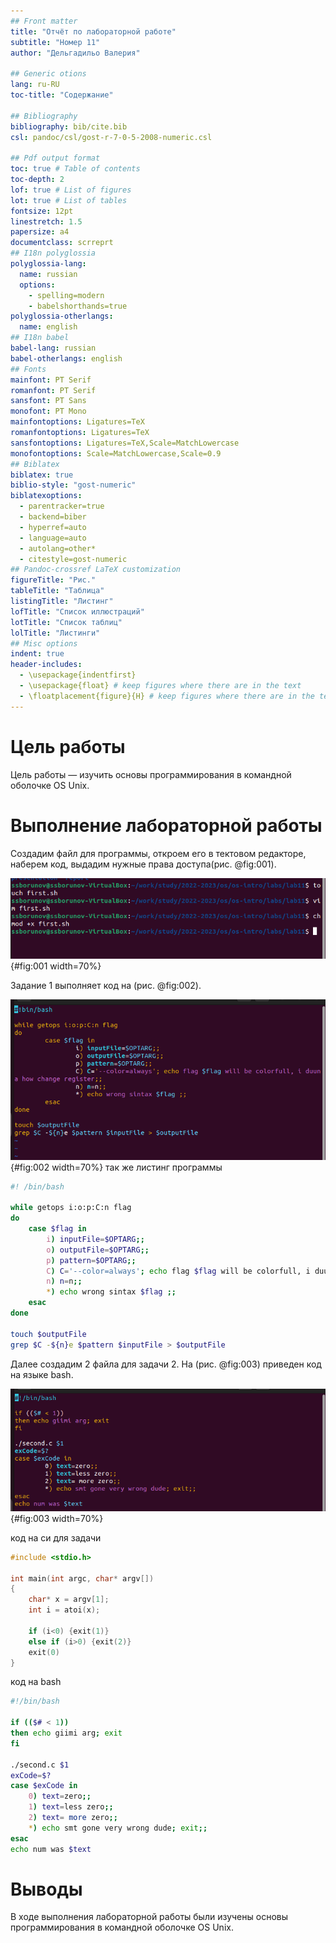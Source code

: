 ```yaml
---
## Front matter
title: "Отчёт по лабораторной работе"
subtitle: "Номер 11"
author: "Дельгадильо Валерия"

## Generic otions
lang: ru-RU
toc-title: "Содержание"

## Bibliography
bibliography: bib/cite.bib
csl: pandoc/csl/gost-r-7-0-5-2008-numeric.csl

## Pdf output format
toc: true # Table of contents
toc-depth: 2
lof: true # List of figures
lot: true # List of tables
fontsize: 12pt
linestretch: 1.5
papersize: a4
documentclass: scrreprt
## I18n polyglossia
polyglossia-lang:
  name: russian
  options:
	- spelling=modern
	- babelshorthands=true
polyglossia-otherlangs:
  name: english
## I18n babel
babel-lang: russian
babel-otherlangs: english
## Fonts
mainfont: PT Serif
romanfont: PT Serif
sansfont: PT Sans
monofont: PT Mono
mainfontoptions: Ligatures=TeX
romanfontoptions: Ligatures=TeX
sansfontoptions: Ligatures=TeX,Scale=MatchLowercase
monofontoptions: Scale=MatchLowercase,Scale=0.9
## Biblatex
biblatex: true
biblio-style: "gost-numeric"
biblatexoptions:
  - parentracker=true
  - backend=biber
  - hyperref=auto
  - language=auto
  - autolang=other*
  - citestyle=gost-numeric
## Pandoc-crossref LaTeX customization
figureTitle: "Рис."
tableTitle: "Таблица"
listingTitle: "Листинг"
lofTitle: "Список иллюстраций"
lotTitle: "Список таблиц"
lolTitle: "Листинги"
## Misc options
indent: true
header-includes:
  - \usepackage{indentfirst}
  - \usepackage{float} # keep figures where there are in the text
  - \floatplacement{figure}{H} # keep figures where there are in the text
---
```


# Цель работы

Цель работы — изучить основы программирования в командной оболочке OS Unix.


# Выполнение лабораторной работы

Создадим файл для программы, откроем его в тектовом редакторе, наберем код, выдадим нужные права доступа(рис. @fig:001).

![Создание файла](image/1.png){#fig:001 width=70%}

Задание 1 выполняет код на (рис. @fig:002).

![код для задачи 1](image/2.png){#fig:002 width=70%}
так же листинг программы
```bash
#! /bin/bash

while getops i:o:p:C:n flag
do
	case $flag in
		i) inputFile=$OPTARG;;
		o) outputFile=$OPTARG;;
		p) pattern=$OPTARG;;
		C) C='--color=always'; echo flag $flag will be colorfull, i duuna how change register;;
		n) n=n;;
		*) echo wrong sintax $flag ;;
	esac
done

touch $outputFile
grep $C -${n}e $pattern $inputFile > $outputFile
```

Далее создадим 2 файла для задачи 2. На (рис. @fig:003) приведен код на языке bash.

![ифыр](image/3.png){#fig:003 width=70%}

код на си для задачи 
```c
#include <stdio.h>

int main(int argc, char* argv[])
{
	char* x = argv[1];
	int i = atoi(x);

	if (i<0) {exit(1)}
	else if (i>0) {exit(2)}
	exit(0)
}
```
код на bash
```bash
#!/bin/bash

if (($# < 1))
then echo giimi arg; exit
fi

./second.c $1
exCode=$?
case $exCode in
	0) text=zero;;
	1) text=less zero;;
	2) text= more zero;;
	*) echo smt gone very wrong dude; exit;;
esac
echo num was $text
```

# Выводы

В ходе выполнения лабораторной работы были изучены основы программирования в командной оболочке OS Unix.

